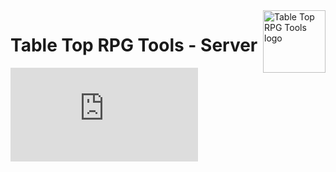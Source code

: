 <img src="https://github.com/GuiiMoraes/TableTopRpg-tools/blob/main/packages%2Fshared%2Fassets%2Flogo.svg" alt="Table Top RPG Tools logo" height="100px" align="right" />

# Table Top RPG Tools - Server

[![Node JS](https://img.shields.io/badge/node--js-^16.13.1-blue?logo=Node.js)](https://reactjs.org/)
